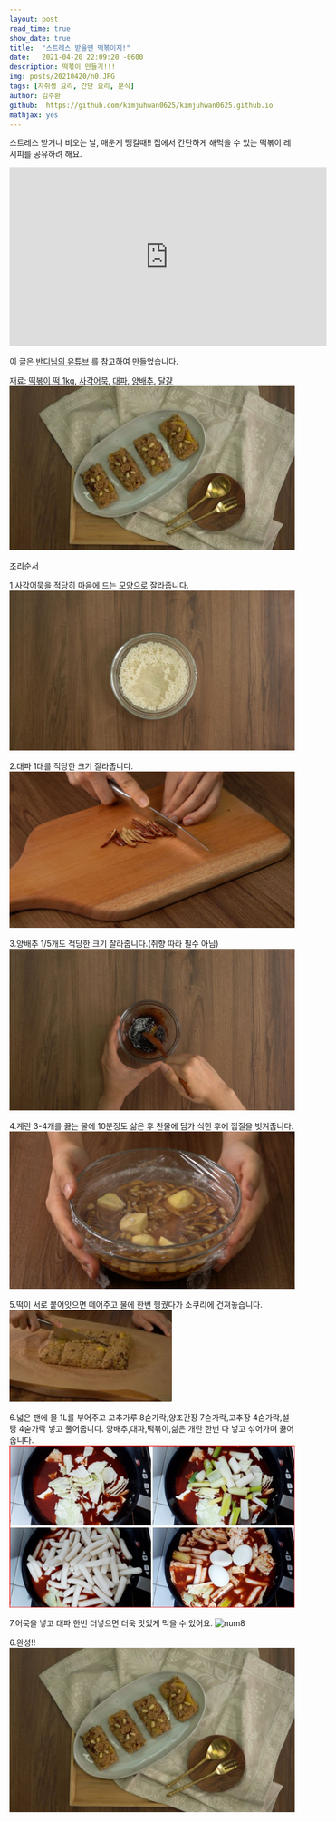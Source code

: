 ```yaml
---
layout: post
read_time: true
show_date: true
title:  "스트레스 받을땐 떡볶이지!"
date:   2021-04-20 22:09:20 -0600
description: 떡볶이 만들기!!!
img: posts/20210420/n0.JPG
tags: [자취생 요리, 간단 요리, 분식]
author: 김주환
github:  https://github.com/kimjuhwan0625/kimjuhwan0625.github.io
mathjax: yes
---
```

스트레스 받거나 비오는 날, 매운게 땡길때!! 집에서 간단하게 해먹을 수 있는 떡볶이 레시피를 공유하려 해요.

<iframe width="560" height="315" src="https://www.youtube.com/watch?v=aIgelu5E608" title="YouTube video player" frameborder="0" allow="accelerometer; autoplay; clipboard-write; encrypted-media; gyroscope; picture-in-picture" allowfullscreen></iframe>

이 글은 [반디님의 유튜브](https://www.youtube.com/watch?v=aIgelu5E608) 를 참고하여 만들었습니다. 

재료: [떡볶이 떡 1kg](https://www.coupang.com/vp/products/1548173516?itemId=2650025169&vendorItemId=70640893745&pickType=COU_PICK&q=%EB%96%A1%EB%B3%B6%EC%9D%B4+%EB%96%A1&itemsCount=36&searchId=72f39bd5adac4df0b0051eebc1d7d43a&rank=1), [사각어묵](https://www.coupang.com/vp/products/305534661?itemId=962884565&vendorItemId=5365567200&pickType=COU_PICK&q=%EC%82%AC%EA%B0%81+%EC%96%B4%EB%AC%B5&itemsCount=36&searchId=16e9559ead414f25a8c5e1cfec5f98fa&rank=0), [대파](https://www.coupang.com/vp/products/4697181065?itemId=5911958170&vendorItemId=73210037048&q=%EB%8C%80%ED%8C%8C&itemsCount=36&searchId=9b4540ecb1f245ac89c72a97b2f50e25&rank=1&isAddedCart=), [양배추](https://www.coupang.com/vp/products/1496018001?itemId=2569107215&vendorItemId=70561480254&pickType=COU_PICK&q=%EC%96%91%EB%B0%B0%EC%B6%94&itemsCount=36&searchId=b1dfbab68ccd4cf4b82cad6c08fc22a6&rank=1), [달걀](https://www.coupang.com/vp/products/1524568260?itemId=2615859407&vendorItemId=70606896211&q=%EA%B3%84%EB%9E%80&itemsCount=36&searchId=24c200cd95d1450089382f61789041f6&rank=1)
![num1](./assets\img\posts\20210420\n1.JPG)

조리순서

1.사각어묵을 적당히 마음에 드는 모양으로 잘라줍니다.
![num2](./assets\img\posts\20210420\n2.JPG)

2.대파 1대를 적당한 크기 잘라줍니다.
![num3](./assets\img\posts\20210420\n3.JPG)

3.양배추 1/5개도 적당한 크기 잘라줍니다.(취향 따라 필수 아님)
![num4](./assets\img\posts\20210420\n4.JPG)

4.계란 3-4개를 끓는 물에 10분정도 삶은 후 찬물에 담가 식힌 후에 껍질을 벗겨줍니다.
![num5](./assets\img\posts\20210420\n5.JPG)

5.떡이 서로 붙어잇으면 떼어주고 물에 한번 헹궜다가 소쿠리에 건져놓습니다.
![num6](./assets\img\posts\20210420\n6.JPG)

6.넓은 팬에 물 1L를 부어주고 고추가루 8숟가락,양조간장 7숟가락,고추장 4숟가락,설탕 4숟가락 넣고 풀어줍니다.
  양배추,대파,떡붂이,삶은 개란 한번 다 넣고 섞어가며 끓어줍니다.
![num7](./assets\img\posts\20210420\n7.JPG)

7.어묵을 넣고 대파 한번 더넣으면 더욱 맛있게 먹을 수 있어요.
![num8](./assets\img\posts\20210420\n8.JPG)

6.완성!! 
![num0](./assets\img\posts\20210420\n0.JPG)

